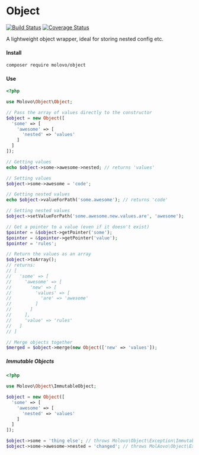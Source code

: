 # Object

[![Build Status](https://travis-ci.org/molovo/object.svg)](https://travis-ci.org/molovo/object) [![Coverage Status](https://coveralls.io/repos/molovo/object/badge.svg?branch=master&service=github)](https://coveralls.io/github/molovo/object?branch=master)

A lightweight object wrapper, ideal for storing nested config etc.

#### Install

```sh
composer require molovo/object
```

#### Use

```php
<?php

use Molovo\Object\Object;

// Pass the array of values directly to the constructor
$object = new Object([
  'some' => [
    'awesome' => [
      'nested' => 'values'
    ]
  ]
]);

// Getting values
echo $object->some->awesome->nested; // returns 'values'

// Setting values
$object->some->awesome = 'code';

// Getting nested values
echo $object->valueForPath('some.awesome'); // returns 'code'

// Setting nested values
$object->setValueForPath('some.awesome.new.values.are', 'awesome');

// Get a pointer to a value (even if it doesn't exist)
$pointer = &$object->getPointer('some');
$pointer = &$pointer->getPointer('value');
$pointer = 'rules';

// Return the values as an array
$object->toArray();
// returns:
// [
//   'some' => [
//     'awesome' => [
//       'new' => [
//         'values' => [
//           'are' => 'awesome'
//         ]
//       ]
//     ],
//     'value' => 'rules'
//   ]
// ]

// Merge objects together
$merged = $object->merge(new Object(['new' => 'values']);
```

##### Immutable Objects

```php
<?php

use Molovo\Object\ImmutableObject;

$object = new Object([
  'some' => [
    'awesome' => [
      'nested' => 'values'
    ]
  ]
]);

$object->some = 'thing else'; // throws Molovo\Object\Exception\ImmutabilityViolationException
$object->some->awesome->nested = 'changed'; // throws MolAovo\Object\Exception\ImmutabilityViolationException
```
